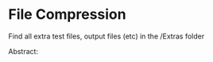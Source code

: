File Compression
==============================
Find all extra test files, output files (etc) in the /Extras folder

Abstract:


